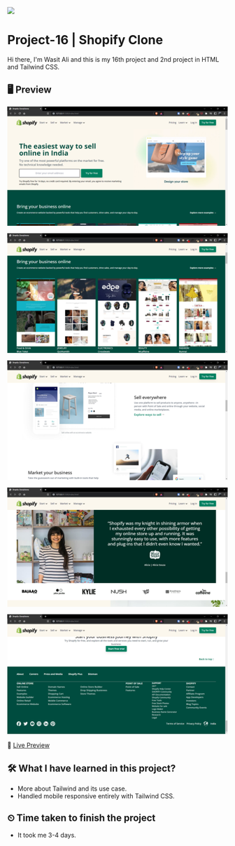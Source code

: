 ![](https://img.shields.io/badge/Technologies%20Used-HTML--TAILWIND%20CSS-brightgreen)

# Project-16 | Shopify Clone

Hi there,
I'm Wasit Ali and this is my 16th project and 2nd project in HTML and Tailwind CSS.

## 🖥 Preview

![](./assets/preview-1.png)

![](./assets/preview-2.png)

![](./assets/preview-3.png)

![](./assets/preview-4.png)

![](./assets/preview-5.png)

🚀 [Live Preview](https://coruscating-cat-82de84.netlify.app/)

## 🛠️ What I have learned in this project?

- More about Tailwind and its use case.
- Handled mobile responsive entirely with Tailwind CSS.

## ⏲ Time taken to finish the project

- It took me 3-4 days.
